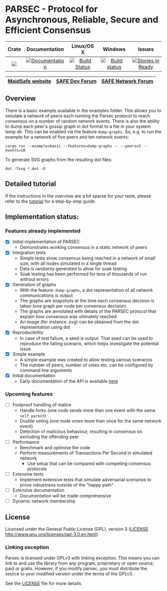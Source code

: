 # PARSEC - Protocol for Asynchronous, Reliable, Secure and Efficient Consensus

|Crate|Documentation|Linux/OS X|Windows|Issues|
|:---:|:-----------:|:--------:|:-----:|:----:|
|[![](http://meritbadge.herokuapp.com/parsec)](https://crates.io/crates/parsec)|[![Documentation](https://docs.rs/parsec/badge.svg)](https://docs.rs/parsec)|[![Build Status](https://travis-ci.org/maidsafe/parsec.svg?branch=master)](https://travis-ci.org/maidsafe/parsec)|[![Build status](https://ci.appveyor.com/api/projects/status/1wmc7pj8fx77lywy/branch/master?svg=true)](https://ci.appveyor.com/project/MaidSafe-QA/parsec/branch/master)|[![Stories in Ready](https://badge.waffle.io/maidsafe/parsec.png?label=ready&title=Ready)](https://waffle.io/maidsafe/parsec)|

| [MaidSafe website](https://maidsafe.net) | [SAFE Dev Forum](https://forum.safedev.org) | [SAFE Network Forum](https://safenetforum.org) |
|:----------------------------------------:|:-------------------------------------------:|:----------------------------------------------:|

## Overview

There is a basic example available in the examples folder.  This allows you to simulate a network of peers each running the Parsec protocol to reach consensus on a number of random network events.  There is also the ability to dump each peer's gossip graph in dot format to a file in your system temp dir.  This can be enabled via the feature `dump-graphs`.  So, e.g. to run the example for a network of five peers and ten network events:

```
cargo run --example=basic --features=dump-graphs -- --peers=5 --events=10
```

To generate SVG graphs from the resulting dot files:

```
dot -Tsvg *.dot -O
```

## Detailed tutorial

If the instructions in the overview are a bit sparse for your taste, please refer to the [tutorial](tutorial.md) for a step-by-step guide.

## Implementation status:

### Features already implemented

- [x] Initial implementation of PARSEC
    - Demonstrates working consensus in a static network of peers
- [x] Integration tests
    - Simple tests show consensus being reached in a network of small size, with all nodes simulated in a single thread
    - Data is randomly generated to allow for soak testing
    - Soak testing has been performed for tens of thousands of run without errors
- [x] Generation of graphs
    - With the feature: `dump-graphs`, a dot representation of all network communications is output
    - The graphs are snapshots at the time each consensus decision is taken (one graph per node per consensus decision)
    - The graphs are annotated with details of the PARSEC protocol that explain how consensus was ultimately reached
    - An image (for instance .svg) can be obtained from the dot representation using dot
- [x] Reproducibility
    - In case of test failure, a seed is output. That seed can be used to reproduce the failing scenario, which helps investigate the potential issue
- [x] Simple example
    - A simple example was created to allow testing various scenarios
    - The number of peers, number of votes etc. can be configured by command line arguments
- [x] Initial documentation
    - Early documentation of the API is available [here](https://docs.rs/parsec/0.5.0/parsec/index.html)

### Upcoming features

- [ ] Foolproof handling of malice
    - Handle forks (one node sends more than one event with the same `self_parent`)
    - Double voting (one node votes more than once for the same network event)
    - Detection of malicious behaviour, resulting in consensus on excluding the offending peer
- [ ] Performance
    - Benchmark and optimise the code
    - Perform measurements of Transactions Per Second in simulated network
        - Use setup that can be compared with competing consensus protocols
- [ ] Extensive tests
    - Implement extensive tests that simulate adversarial scenarios to prove robustness outside of the "happy path"
- [ ] Extensive documentation
    - Documentation will be made comprehensive
- [ ] Dynamic network membership

## License

Licensed under the General Public License (GPL), version 3 ([LICENSE](LICENSE) http://www.gnu.org/licenses/gpl-3.0.en.html).

### Linking exception

Parsec is licensed under GPLv3 with linking exception. This means you can link to and use the library from any program, proprietary or open source; paid or gratis. However, if you modify parsec, you must distribute the source to your modified version under the terms of the GPLv3.

See the [LICENSE](LICENSE) file for more details.
